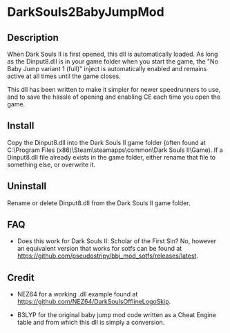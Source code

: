 # DarkSouls2BabyJumpMod
## Description
When Dark Souls II is first opened, this dll is automatically loaded. As long as the Dinput8.dll is in
your game folder when you start the game, the "No Baby Jump variant 1 (full)" inject is automatically enabled 
and remains active at all times until the game closes. 

This dll has been written to make it simpler for newer speedrunners to use, and to save the hassle 
of opening and enabling CE each time you open the game.

## Install
Copy the Dinput8.dll into the Dark Souls II game folder (often found at C:\Program Files (x86)\Steam\steamapps\common\Dark Souls II\Game).
If a Dinput8.dll file already exists in the game folder, either rename that file to something else, or overwrite it.

## Uninstall
Rename or delete Dinput8.dll from the Dark Souls II game folder.

## FAQ
* Does this work for Dark Souls II: Scholar of the First Sin?
No, however an equivalent version that works for sotfs can be found at https://github.com/pseudostripy/bbj_mod_sotfs/releases/latest.

## Credit
* NEZ64 for a working .dll example found at https://github.com/NEZ64/DarkSoulsOfflineLogoSkip.

* B3LYP for the original baby jump mod code written as a Cheat Engine table and from which this dll is simply a conversion.

